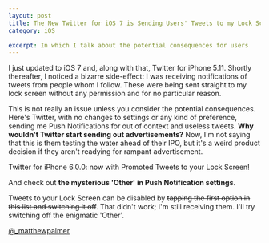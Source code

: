```yaml
---
layout: post
title: The New Twitter for iOS 7 is Sending Users' Tweets to my Lock Screen
category: iOS

excerpt: In which I talk about the potential consequences for users
---
```


I just updated to iOS 7 and, along with that, Twitter for iPhone 5.11. Shortly thereafter, I noticed a bizarre side-effect: I was receiving notifications of tweets from people whom I follow. These were being sent straight to my lock screen without any permission and for no particular reason.

This is not really an issue unless you consider the potential consequences. Here's Twitter, with no changes to settings or any kind of preference, sending me Push Notifications for out of context and useless tweets. __Why wouldn't Twitter start sending out advertisements?__ Now, I'm not saying that this is them testing the water ahead of their IPO, but it's a weird product decision if they aren't readying for rampant advertisement.

Twitter for iPhone 6.0.0: now with Promoted Tweets to your Lock Screen!

And check out __the mysterious 'Other' in Push Notification settings__. 

Tweets to your Lock Screen can be disabled by ~~tapping the first option in this list and switching it off~~. That didn't work; I'm still receiving them. I'll try switching off the enigmatic 'Other'.

[@_matthewpalmer](http://twitter.com/_matthewpalmer)